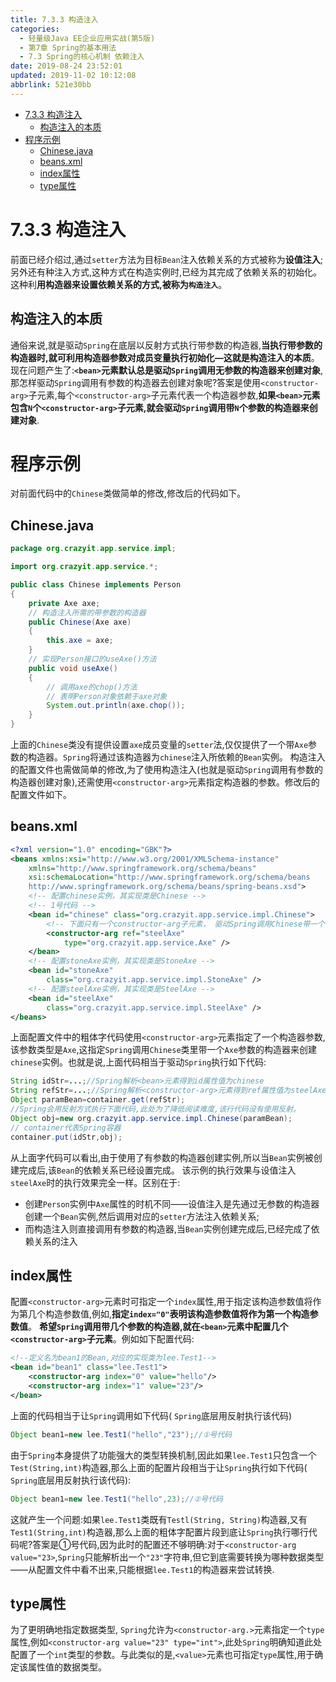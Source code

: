 ```yaml
---
title: 7.3.3 构造注入
categories: 
  - 轻量级Java EE企业应用实战(第5版)
  - 第7章 Spring的基本用法
  - 7.3 Spring的核心机制 依赖注入
date: 2019-08-24 23:52:01
updated: 2019-11-02 10:12:08
abbrlink: 521e30bb
---
```

<div id='my_toc'>

- [7.3.3 构造注入](/JavaReadingNotes/521e30bb/#7-3-3-构造注入)
    - [构造注入的本质](/JavaReadingNotes/521e30bb/#构造注入的本质)
- [程序示例](/JavaReadingNotes/521e30bb/#程序示例)
    - [Chinese.java](/JavaReadingNotes/521e30bb/#Chinese-java)
    - [beans.xml](/JavaReadingNotes/521e30bb/#beans-xml)
    - [index属性](/JavaReadingNotes/521e30bb/#index属性)
    - [type属性](/JavaReadingNotes/521e30bb/#type属性)

</div>
<!--more-->
<script>if (navigator.platform.toLowerCase() == 'win32'){document.getElementById('my_toc').style.display = 'none';}</script>

<!--end-->
<!--SSTStart-->
# 7.3.3 构造注入 #
前面已经介绍过,通过`setter`方法为目标`Bean`注入依赖关系的方式被称为**设值注入**;另外还有种注入方式,这种方式在构造实例时,已经为其完成了依赖关系的初始化。这种利**用构造器来设置依赖关系的方式,被称为`构造注入`**。
## 构造注入的本质 ##
通俗来说,就是驱动`Spring`在底层以反射方式执行带参数的构造器,**当执行带参数的构造器时,就可利用构造器参数对成员变量执行初始化—这就是构造注入的本质**。
现在问题产生了:**`<bean>`元素默认总是驱动`Spring`调用无参数的构造器来创建对象**,那怎样驱动`Spring`调用有参数的构造器去创建对象呢?答案是使用`<constructor-arg>`子元素,每个`<constructor-arg>`子元素代表一个构造器参数,**如果`<bean>`元素包含`N`个`<constructor-arg>`子元素,就会驱动`Spring`调用带`N`个参数的构造器来创建对象**.
# 程序示例 #
对前面代码中的`Chinese`类做简单的修改,修改后的代码如下。
## Chinese.java ##
```java
package org.crazyit.app.service.impl;

import org.crazyit.app.service.*;

public class Chinese implements Person
{
    private Axe axe;
    // 构造注入所需的带参数的构造器
    public Chinese(Axe axe)
    {
        this.axe = axe;
    }
    // 实现Person接口的useAxe()方法
    public void useAxe()
    {
        // 调用axe的chop()方法
        // 表明Person对象依赖于axe对象
        System.out.println(axe.chop());
    }
}
```
上面的`Chinese`类没有提供设置`axe`成员变量的`setter`法,仅仅提供了一个带`Axe`参数的构造器。`Spring`将通过该构造器为`chinese`注入所依赖的`Bean`实例。
构造注入的配置文件也需做简单的修改,为了使用构造注入(也就是驱动`Spring`调用有参数的构造器创建对象),还需使用`<constructor-arg>`元素指定构造器的参数。修改后的配置文件如下。
## beans.xml ##
```xml
<?xml version="1.0" encoding="GBK"?>
<beans xmlns:xsi="http://www.w3.org/2001/XMLSchema-instance"
    xmlns="http://www.springframework.org/schema/beans"
    xsi:schemaLocation="http://www.springframework.org/schema/beans
    http://www.springframework.org/schema/beans/spring-beans.xsd">
    <!-- 配置chinese实例，其实现类是Chinese -->
    <!-- 1号代码 -->
    <bean id="chinese" class="org.crazyit.app.service.impl.Chinese">
        <!-- 下面只有一个constructor-arg子元素， 驱动Spring调用Chinese带一个参数的构造器来创建对象 -->
        <constructor-arg ref="steelAxe"
            type="org.crazyit.app.service.Axe" />
    </bean>
    <!-- 配置stoneAxe实例，其实现类是StoneAxe -->
    <bean id="stoneAxe"
        class="org.crazyit.app.service.impl.StoneAxe" />
    <!-- 配置steelAxe实例，其实现类是SteelAxe -->
    <bean id="steelAxe"
        class="org.crazyit.app.service.impl.SteelAxe" />
</beans>
```
上面配置文件中的粗体字代码使用`<constructor-arg>`元素指定了一个构造器参数,该参数类型是`Axe`,这指定`Spring`调用`Chinese`类里带一个`Axe`参数的构造器来创建`chinese`实例。也就是说,上面代码相当于驱动`Spring`执行如下代码:
```java
String idStr=...;//Spring解析<bean>元素得到id属性值为chinese
String refStr=...;//Spring解析<constructor-arg>元素得到ref属性值为steelAxe
Object paramBean=container.get(refStr);
//Spring会用反射方式执行下面代码,此处为了降低阅读难度,该行代码没有使用反射。
Object obj=new org.crazyit.app.service.impl.Chinese(paramBean);
// container代表Spring容器
container.put(idStr,obj);
```
从上面字代码可以看出,由于使用了有参数的构造器创建实例,所以当`Bean`实例被创建完成后,该`Bean`的依赖关系已经设置完成。
该示例的执行效果与设值注入`steelAxe`时的执行效果完全一样。区别在于:
- 创建`Person`实例中`Axe`属性的时机不同——设值注入是先通过无参数的构造器创建一个`Bean`实例,然后调用对应的`setter`方法注入依赖关系;
- 而构造注入则直接调用有参数的构造器,当`Bean`实例创建完成后,已经完成了依赖关系的注入

## index属性 ##
配置`<constructor-arg>`元素时可指定一个`index`属性,用于指定该构造参数值将作为第几个构造参数值,例如,**指定`index="0"`表明该构造参数值将作为第一个构造参数值**。
**希望`Spring`调用带几个参数的构造器,就在`<bean>`元素中配置几个`<constructor-arg>`子元素**。例如如下配置代码:
```xml
<!--定义名为bean1的Bean,对应的实现类为lee.Test1-->
<bean id="bean1" class="lee.Test1">
    <constructor-arg index="0" value="hello"/>
    <constructor-arg index="1" value="23"/>
</bean>
```
上面的代码相当于让`Spring`调用如下代码( `Spring`底层用反射执行该代码)
```java
Object bean1=new lee.Test1("hello","23");//①号代码
```
由于`Spring`本身提供了功能强大的类型转换机制,因此如果`lee.Test1`只包含一个`Test(String,int)`构造器,那么上面的配置片段相当于让`Spring`执行如下代码( `Spring`底层用反射执行该代码):
```java
Object bean1=new lee.Test1("hello",23);//②号代码
```
这就产生一个问题:如果`lee.Test1`类既有`Testl(String, String)`构造器,又有`Test1(String,int)`构造器,那么上面的粗体字配置片段到底让`Spring`执行哪行代码呢?答案是①号代码,因为此时的配置还不够明确:对于`<constructor-arg value="23>`,`Spring`只能解析出一个`"23"`字符串,但它到底需要转换为哪种数据类型——从配置文件中看不出来,只能根据`lee.Test1`的构造器来尝试转换.
## type属性 ##
为了更明确地指定数据类型, `Spring`允许为`<constructor-arg.>`元素指定一个`type`属性,例如`<constructor-arg value="23" type="int">`,此处`Spring`明确知道此处配置了一个`int`类型的参数。与此类似的是,`<value>`元素也可指定`type`属性,用于确定该属性值的数据类型。

<!--SSTStop-->

